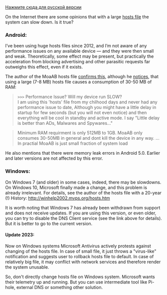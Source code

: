  [Нажмите сюда для русской версии](hosts_file_performance_ru.md)

On the Internet there are some opinions that with a large [hosts file](hosts_file_en.md) the system can slow down. Is it true?

### Android:
I’ve been using huge hosts files since 2012, and I’m not aware of any performance issues on any available device — and they were then small and weak. Theoretically, some effect may be present, but practically the acceleration from blocking advertising and other parasitic requests far outweighs this effect, even if it exists.

The author of the MoaAB hosts file [confirms this](https://forum.xda-developers.com/showthread.php?t=1916098), although he [notices](https://forum.xda-developers.com/showpost.php?p=62564889&postcount=3313), that using a large (7-8 MB) hosts file causes a consumption of 30-50 MB of RAM:

> ``>>>`` Performance Issue? Will my device run SLOW?<br>
> I am using this 'hosts' file from my chilhood days and never had any performance issue to date, Although you might have a little delay in startup for few seconds (but you will not even notice) and then everything will be cool in standby and active mode. I say "Little delay is better than ADs, Malwares and Spywares..."

> Minimum RAM requirment is only 512MB to 1GB. MoaAB only consumes 30-50MB in general and dont kill the device in any way. ... In practial MoaAB is just small fraction of system load

He also mentions that there were memory leak errors in Android 5.0. Earlier and later versions are not affected by this error.


### Windows:
On Windows 7 (and older) in some cases, indeed, there may be slowdowns. On Windows 10, Microsoft finally made a change, and this problem is already irrelevant. For details, see the author of the hosts file with a 20-year (!) History: http://winhelp2002.mvps.org/hosts.htm

It is worth noting that Windows 7 has already been withdrawn from support and does not receive updates. If you are using this version, or even older, you can try to disable the DNS Client service (see the link above for details). But it is better to go to the current version.

#### Update 2023:
Now on Windows systems Microsoft Antivirus actively protests against changing of the hosts file. In case of small file, it just throws a "virus-like" notification and suggests user to rollback hosts file to default. In case of relatively big file, it may conflict with network services and therefore render the system unusable.

So, don't directly change hosts file on Windows system. Microsoft wants their telemetry up and running. But you can use intermediate tool like Pi-hole, external DNS or something other solution.
